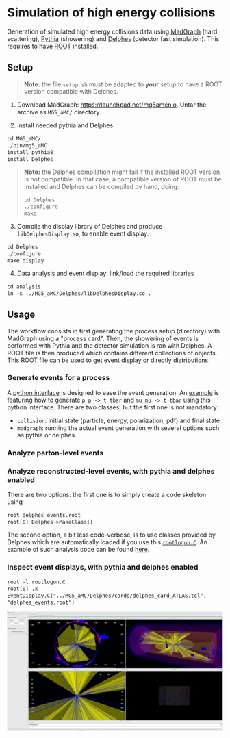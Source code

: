 # Simulation of high energy collisions

Generation of simulated high energy collisions data using
[MadGraph](https://launchpad.net/mg5amcnlo) (hard scattering),
[Pythia](http://home.thep.lu.se/~torbjorn/Pythia.html) (showering)
and [Delphes](https://github.com/delphes/delphes) (detector fast simulation).
This requires to have [ROOT](https://root.cern/) installed.


## Setup

> **Note:** the file `setup.sh` must be adapted to **your** setup to have a ROOT version compatible with Delphes. 

1. Download MadGraph: https://launchpad.net/mg5amcnlo. Untar the archive as `MG5_aMC/` directory.

2. Install needed pythia and Delphes
```
cd MG5_aMC/
./bin/mg5_aMC
install pythia8
install Delphes
```

> **Note:** the Delphes compilation might fail if the installed ROOT version is not compatible.
> In that case, a compatible version of ROOT must be installed and Delphes can be compiled by hand,
> doing:
> ```
> cd Delphes
> ./configure
> make
> ```

3. Compile the display library of Delphes and produce `libDelphesDisplay.so`, to enable event display.
```
cd Delphes
./configure
make display
```

4. Data analysis and event display: link/load the required libraries
```
cd analysis
ln -s ../MG5_aMC/Delphes/libDelphesDisplay.so .
```


## Usage

The workflow consists in first generating the process setup (directory) with MadGraph
using a "process card". Then, the showering of events is performed with Pythia and
the detector simulation is ran with Delphes. A ROOT file is then produced which contains
different collections of objects. This ROOT file can be used to get event display or
directly distributions.

### Generate events for a process

A [python interface](generate/generation_handler.py) is designed to ease the event generation.
An [example](generate/example.py) is featuring how to generate `p p -> t tbar` and `mu mu -> t tbar`
using this python interface. There are two classes, but the first one is not mandatory:
 + `collision`: initial state (particle, energy, polarization, pdf) and final state
 + `madgraph`: running the actual event generation with several options such as pythia or delphes.

### Analyze parton-level events



### Analyze reconstructed-level events, with pythia and delphes enabled

There are two options: the first one is to simply create a code skeleton using
```
root delphes_events.root
root[0] Delphes->MakeClass()
```
The second option, a bit less code-verbose, is to use classes provided by Delphes
which are automatically loaded if you use this [`rootlogon.C`](analysis/rootlogon.C).
An example of such analysis code can be found [here](analysis/ana.C).

### Inspect event displays, with pythia and delphes enabled

```
root -l rootlogon.C
root[0] .x EventDisplay.C("../MG5_aMC/Delphes/cards/delphes_card_ATLAS.tcl", "delphes_events.root")
```

![Event Display example](analysis/evtDisplay.jpg)


